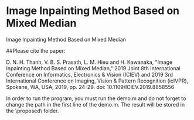 # Image Inpainting Method Based on Mixed Median
Image Inpainting Method Based on Mixed Median

##Please cite the paper:

D. N. H. Thanh, V. B. S. Prasath, L. M. Hieu and H. Kawanaka, "Image Inpainting Method Based on Mixed Median," 2019 Joint 8th International Conference on Informatics, Electronics & Vision (ICIEV) and 2019 3rd International Conference on Imaging, Vision & Pattern Recognition (icIVPR), Spokane, WA, USA, 2019, pp. 24-29.
doi: 10.1109/ICIEV.2019.8858556


In order to run the program, you must run the demo.m and do not forget to change the path in the first line of the demo.m. The result will be stored in the \proposed\ folder.
